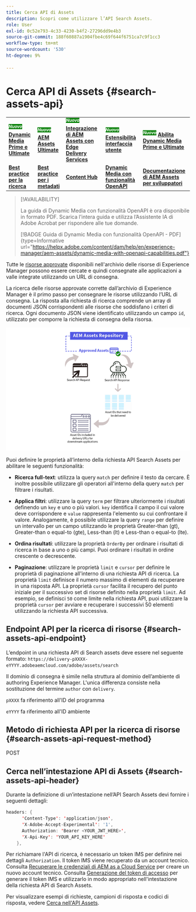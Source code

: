 ```yaml
---
title: Cerca API di Assets
description: Scopri come utilizzare l’API Search Assets.
role: User
exl-id: 0c52e793-4c33-4230-b4f2-27296dd9e4b3
source-git-commit: 188f60887a1904fbe4c69f644f6751ca7c9f1cc3
workflow-type: tm+mt
source-wordcount: '530'
ht-degree: 9%

---
```


# Cerca API di Assets {#search-assets-api}

<table>
    <tr>
        <td>
            <sup style= "background-color:#008000; color:#FFFFFF; font-weight:bold"><i>Nuovo</i></sup> <a href="/help/assets/dynamic-media/dm-prime-ultimate.md"><b>Dynamic Media Prime e Ultimate</b></a>
        </td>
        <td>
            <sup style= "background-color:#008000; color:#FFFFFF; font-weight:bold"><i>Nuovo</i></sup> <a href="/help/assets/assets-ultimate-overview.md"><b>AEM Assets Ultimate</b></a>
        </td>
        <td>
            <sup style= "background-color:#008000; color:#FFFFFF; font-weight:bold"><i>Nuova</i></sup> <a href="/help/assets/integrate-aem-assets-edge-delivery-services.md"><b>Integrazione di AEM Assets con Edge Delivery Services</b></a>
        </td>
        <td>
            <sup style= "background-color:#008000; color:#FFFFFF; font-weight:bold"><i>Nuovo</i></sup> <a href="/help/assets/aem-assets-view-ui-extensibility.md"><b>Estensibilità interfaccia utente</b></a>
        </td>
          <td>
            <sup style= "background-color:#008000; color:#FFFFFF; font-weight:bold"><i>Nuovo</i></sup> <a href="/help/assets/dynamic-media/enable-dynamic-media-prime-and-ultimate.md"><b>Abilita Dynamic Media Prime e Ultimate</b></a>
        </td>
    </tr>
    <tr>
        <td>
            <a href="/help/assets/search-best-practices.md"><b>Best practice per la ricerca</b></a>
        </td>
        <td>
            <a href="/help/assets/metadata-best-practices.md"><b>Best practice per i metadati</b></a>
        </td>
        <td>
            <a href="/help/assets/product-overview.md"><b>Content Hub</b></a>
        </td>
        <td>
            <a href="/help/assets/dynamic-media-open-apis-overview.md"><b>Dynamic Media con funzionalità OpenAPI</b></a>
        </td>
        <td>
            <a href="https://developer.adobe.com/experience-cloud/experience-manager-apis/"><b>Documentazione di AEM Assets per sviluppatori</b></a>
        </td>
    </tr>
</table>

>[!AVAILABILITY]
>
>La guida di Dynamic Media con funzionalità OpenAPI è ora disponibile in formato PDF. Scarica l’intera guida e utilizza l’Assistente IA di Adobe Acrobat per rispondere alle tue domande.
>
>[!BADGE Guida di Dynamic Media con funzionalità OpenAPI - PDF]{type=Informative url="https://helpx.adobe.com/content/dam/help/en/experience-manager/aem-assets/dynamic-media-with-openapi-capabilities.pdf"}

Tutte le [risorse approvate](approve-assets.md) disponibili nell&#39;archivio delle risorse di Experience Manager possono essere cercate e quindi consegnate alle applicazioni a valle integrate utilizzando un URL di consegna.

La ricerca delle risorse approvate corrette dall’archivio di Experience Manager è il primo passo per consegnare le risorse utilizzando l’URL di consegna. La risposta alla richiesta di ricerca comprende un array di documenti JSON corrispondenti alle risorse che soddisfano i criteri di ricerca. Ogni documento JSON viene identificato utilizzando un campo `id`, utilizzato per comporre la richiesta di consegna della risorsa.

![Panoramica del protocollo di caricamento binario diretto](assets/search-assets-api-overview.png)

Puoi definire le proprietà all’interno della richiesta API Search Assets per abilitare le seguenti funzionalità:

* **Ricerca full-text**: utilizza la query `match` per definire il testo da cercare.  È inoltre possibile utilizzare gli operatori all&#39;interno della query `match` per filtrare i risultati.

* **Applica filtri**: utilizzare la query `term` per filtrare ulteriormente i risultati definendo un `key` e uno o più valori. `key` identifica il campo il cui valore deve corrispondere e `value` rappresenta l&#39;elemento su cui confrontare il valore. Analogamente, è possibile utilizzare la query `range` per definire un intervallo per un campo utilizzando le proprietà Greater-than (gt), Greater-than o equal-to (gte), Less-than (lt) e Less-than o equal-to (lte).

* **Ordina risultati**: utilizzare la proprietà `OrderBy` per ordinare i risultati di ricerca in base a uno o più campi. Puoi ordinare i risultati in ordine crescente o decrescente.

* **Paginazione**: utilizzare le proprietà `limit` e `cursor` per definire le proprietà di paginazione all&#39;interno di una richiesta API di ricerca. La proprietà `limit` definisce il numero massimo di elementi da recuperare in una risposta API. La proprietà `cursor` facilita il recupero del punto iniziale per il successivo set di risorse definito nella proprietà `limit`. Ad esempio, se definisci `50` come limite nella richiesta API, puoi utilizzare la proprietà `cursor` per avviare e recuperare i successivi 50 elementi utilizzando la richiesta API successiva.

## Endpoint API per la ricerca di risorse {#search-assets-api-endpoint}

L’endpoint in una richiesta API di Search assets deve essere nel seguente formato:
`https://delivery-pXXXX-eYYYY.adobeaemcloud.com/adobe/assets/search`

Il dominio di consegna è simile nella struttura al dominio dell’ambiente di authoring Experience Manager. L&#39;unica differenza consiste nella sostituzione del termine `author` con `delivery`.

`pXXXX` fa riferimento all&#39;ID del programma

`eYYYY` fa riferimento all&#39;ID ambiente

## Metodo di richiesta API per la ricerca di risorse {#search-assets-api-request-method}

POST

## Cerca nell’intestazione API di Assets {#search-assets-api-header}

Durante la definizione di un’intestazione nell’API Search Assets devi fornire i seguenti dettagli:

```java
headers: {
      'Content-Type': 'application/json',
      'X-Adobe-Accept-Experimental': '1',
      Authorization: 'Bearer <YOUR_JWT_HERE>',
      'X-Api-Key': 'YOUR_API_KEY_HERE'
    },
```

Per richiamare l&#39;API di ricerca, è necessario un token IMS per definire nei dettagli `Authorization`. Il token IMS viene recuperato da un account tecnico. Consulta [Recuperare le credenziali di AEM as a Cloud Service](https://experienceleague.adobe.com/docs/experience-manager-cloud-service/content/implementing/developing/generating-access-tokens-for-server-side-apis.html?lang=en#fetch-the-aem-as-a-cloud-service-credentials) per creare un nuovo account tecnico. Consulta [Generazione del token di accesso](https://experienceleague.adobe.com/docs/experience-manager-cloud-service/content/implementing/developing/generating-access-tokens-for-server-side-apis.html?lang=en#generating-the-access-token) per generare il token IMS e utilizzarlo in modo appropriato nell&#39;intestazione della richiesta API di Search Assets.

Per visualizzare esempi di richieste, campioni di risposta e codici di risposta, vedere [Cerca nell&#39;API Assets](https://adobe-aem-assets-delivery-experimental.redoc.ly/#operation/search).
